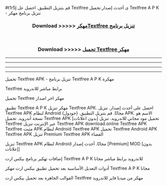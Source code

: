 #t1r5j قم بتنزيل التطبيق. احصل عل Textfree  ى أحدث إصدار.تحميل Textfree  A P K - تنزيل برنامج مهكر



<div align="center">
<h3>Download >>>>> <a href="https://ar-sites.web.app/?ar= Textfree ">مهكرTextfree  تنزيل برنامج</a></h3><br>

<h3>Download >>>>> <a href="https://ar-sites.web.app/?ar= Textfree ">تحميل Textfree  مهكر</a></h3>
</div>


----------------------------------------------------------

----------------------------------------------------------

----------------------------------------------------------

----------------------------------------------------------


تحميل Textfree  APK - تنزيل برنامج Textfree  A P K مهكرة

Textfree  برابط مباشر للاندرويد

تحميل Textfree  مهكر اخر اصدار

تطبيق Textfree  A P K مهكر
تنزيل Textfree  APK. احصل على أحدث إصدار.
تنزيل Textfree  APK لنظام Android مجانًا.
قم بتنزيل التطبيق. {جودول} APK. الاسم هو نسخة أندرويد.
تحميل Textfree  APK [بدون اعلانات]
تحميل مود مجاني للاندرويد.
تنزيل Textfree  عبر الإنترنت
تنزيل Textfree  APK
download.online Textfree  APK
Textfree  مثبت APK لنظام Android
Textfree  APK
تحميل Textfree  Android APK
Textfree  APK تنزيل Premium
Textfree  APK الفضاء

تنزيل Textfree  APK لنظام Android مجانًا. أحدث إصدار [Premium] MOD [بدون إعلانات]

إضافات تهكير برنامج بيكس ارت Textfree  A P K للاندرويد برابط مباشر مجانا

أدوات التعديل الأساسية بعد تحميل تطبيق بيكس ارت مهكر Textfree  A P K مجانا

القوالب الجاهزة بعد تحميل بيكس ارت Textfree  مهكر من ميديا فاير للاندرويد




